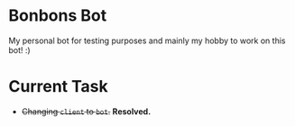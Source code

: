 # Bonbons Bot

My personal bot for testing purposes and mainly my hobby to work on this bot! :)

# Current Task

- ~~Changing `client` to `bot`.~~ **Resolved.** 
